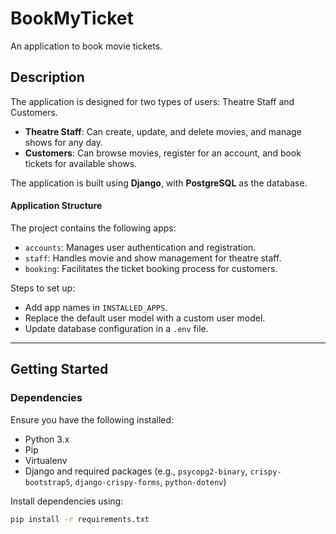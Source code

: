 # BookMyTicket

An application to book movie tickets.

## Description

The application is designed for two types of users: Theatre Staff and Customers.  
- **Theatre Staff**: Can create, update, and delete movies, and manage shows for any day.  
- **Customers**: Can browse movies, register for an account, and book tickets for available shows.  

The application is built using **Django**, with **PostgreSQL** as the database.  

#### Application Structure
The project contains the following apps:  
- `accounts`: Manages user authentication and registration.  
- `staff`: Handles movie and show management for theatre staff.  
- `booking`: Facilitates the ticket booking process for customers.  

Steps to set up:  
- Add app names in `INSTALLED_APPS`.  
- Replace the default user model with a custom user model.  
- Update database configuration in a `.env` file.  

---

## Getting Started

### Dependencies

Ensure you have the following installed:  
- Python 3.x  
- Pip  
- Virtualenv  
- Django and required packages (e.g., `psycopg2-binary`, `crispy-bootstrap5`, `django-crispy-forms`, `python-dotenv`)  

Install dependencies using:  
```bash
pip install -r requirements.txt

